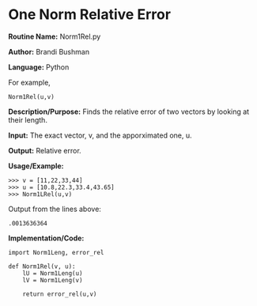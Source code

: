 # One Norm Relative Error

**Routine Name:**           Norm1Rel.py

**Author:** Brandi Bushman

**Language:** Python

For example,

    Norm1Rel(u,v)


**Description/Purpose:** Finds the relative error of two vectors by looking at their length. 

**Input:** The exact vector, v, and the apporximated one, u.

**Output:**  Relative error.  

**Usage/Example:**
~~~
>>> v = [11,22,33,44]
>>> u = [10.8,22.3,33.4,43.65]
>>> Norm1LRel(u,v)
~~~      
Output from the lines above:
~~~
.0013636364
~~~

**Implementation/Code:**
 
~~~
import Norm1Leng, error_rel

def Norm1Rel(v, u):
    lU = Norm1Leng(u)
    lV = Norm1Leng(v)

    return error_rel(u,v)
                

~~~
